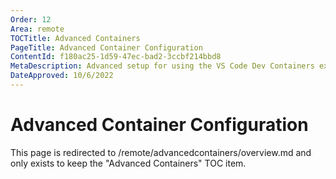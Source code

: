 ```yaml
---
Order: 12
Area: remote
TOCTitle: Advanced Containers
PageTitle: Advanced Container Configuration
ContentId: f180ac25-1d59-47ec-bad2-3ccbf214bbd8
MetaDescription: Advanced setup for using the VS Code Dev Containers extension
DateApproved: 10/6/2022
---
```

# Advanced Container Configuration

This page is redirected to /remote/advancedcontainers/overview.md and only exists to keep the "Advanced Containers" TOC item.
